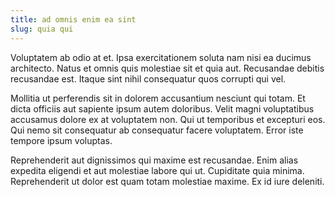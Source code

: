 ```yaml
---
title: ad omnis enim ea sint
slug: quia qui
---
```


Voluptatem ab odio at et. Ipsa exercitationem soluta nam nisi ea ducimus architecto. Natus et omnis quis molestiae sit et quia aut. Recusandae debitis recusandae est. Itaque sint nihil consequatur quos corrupti qui vel.

Mollitia ut perferendis sit in dolorem accusantium nesciunt qui totam. Et dicta officiis aut sapiente ipsum autem doloribus. Velit magni voluptatibus accusamus dolore ex at voluptatem non. Qui ut temporibus et excepturi eos. Qui nemo sit consequatur ab consequatur facere voluptatem. Error iste tempore ipsum voluptas.

Reprehenderit aut dignissimos qui maxime est recusandae. Enim alias expedita eligendi et aut molestiae labore qui ut. Cupiditate quia minima. Reprehenderit ut dolor est quam totam molestiae maxime. Ex id iure deleniti.
